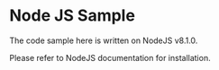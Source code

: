Node JS Sample
==============
The code sample here is written on NodeJS v8.1.0.

Please refer to NodeJS documentation for installation.